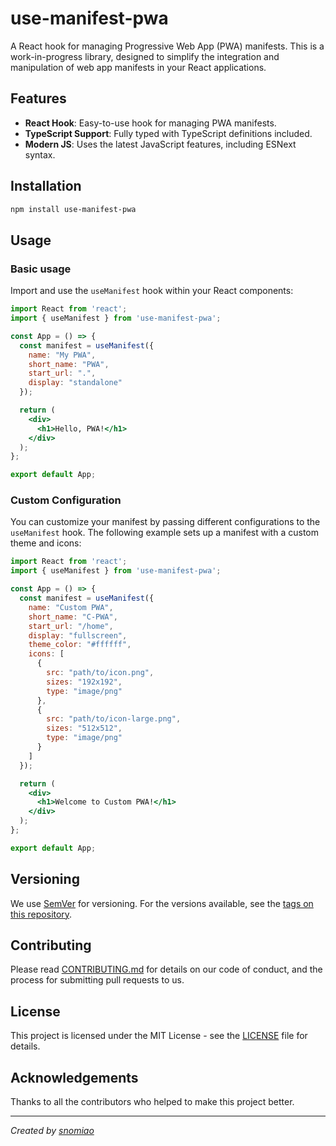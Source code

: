 # use-manifest-pwa

A React hook for managing Progressive Web App (PWA) manifests. This is a work-in-progress library, designed to simplify the integration and manipulation of web app manifests in your React applications.

## Features

- **React Hook**: Easy-to-use hook for managing PWA manifests.
- **TypeScript Support**: Fully typed with TypeScript definitions included.
- **Modern JS**: Uses the latest JavaScript features, including ESNext syntax.

## Installation

```sh
npm install use-manifest-pwa
```

## Usage

### Basic usage

Import and use the `useManifest` hook within your React components:

```jsx
import React from 'react';
import { useManifest } from 'use-manifest-pwa';

const App = () => {
  const manifest = useManifest({
    name: "My PWA",
    short_name: "PWA",
    start_url: ".",
    display: "standalone"
  });

  return (
    <div>
      <h1>Hello, PWA!</h1>
    </div>
  );
};

export default App;
```

### Custom Configuration

You can customize your manifest by passing different configurations to the `useManifest` hook. The following example sets up a manifest with a custom theme and icons:

```jsx
import React from 'react';
import { useManifest } from 'use-manifest-pwa';

const App = () => {
  const manifest = useManifest({
    name: "Custom PWA",
    short_name: "C-PWA",
    start_url: "/home",
    display: "fullscreen",
    theme_color: "#ffffff",
    icons: [
      {
        src: "path/to/icon.png",
        sizes: "192x192",
        type: "image/png"
      },
      {
        src: "path/to/icon-large.png",
        sizes: "512x512",
        type: "image/png"
      }
    ]
  });

  return (
    <div>
      <h1>Welcome to Custom PWA!</h1>
    </div>
  );
};

export default App;
```

## Versioning

We use [SemVer](http://semver.org/) for versioning. For the versions available, see the [tags on this repository](https://github.com/snomiao/use-manifest-pwa/tags). 

## Contributing

Please read [CONTRIBUTING.md](CONTRIBUTING.md) for details on our code of conduct, and the process for submitting pull requests to us.

## License

This project is licensed under the MIT License - see the [LICENSE](LICENSE) file for details.

## Acknowledgements

Thanks to all the contributors who helped to make this project better.

---

*Created by [snomiao](mailto:snomiao@gmail.com)*
